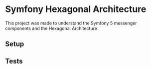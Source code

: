 # Symfony Hexagonal Architecture

This project was made to understand the Symfony 5 messenger components and the Hexagonal Architecture.

## Setup

## Tests
